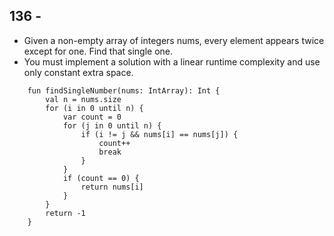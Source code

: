 ## 136 - 
- Given a non-empty array of integers nums, every element appears twice except for one. Find that single one.
- You must implement a solution with a linear runtime complexity and use only constant extra space.
```
    fun findSingleNumber(nums: IntArray): Int {
        val n = nums.size
        for (i in 0 until n) {
            var count = 0
            for (j in 0 until n) {
                if (i != j && nums[i] == nums[j]) {
                    count++
                    break
                }
            }
            if (count == 0) {
                return nums[i]
            }
        }
        return -1
    }
```
